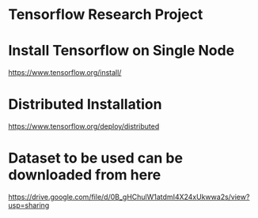 # Tensorflow Research Project

# Install Tensorflow on Single Node
https://www.tensorflow.org/install/

# Distributed Installation
https://www.tensorflow.org/deploy/distributed

# Dataset to be used can be downloaded from here
https://drive.google.com/file/d/0B_gHChulW1atdmI4X24xUkwwa2s/view?usp=sharing
